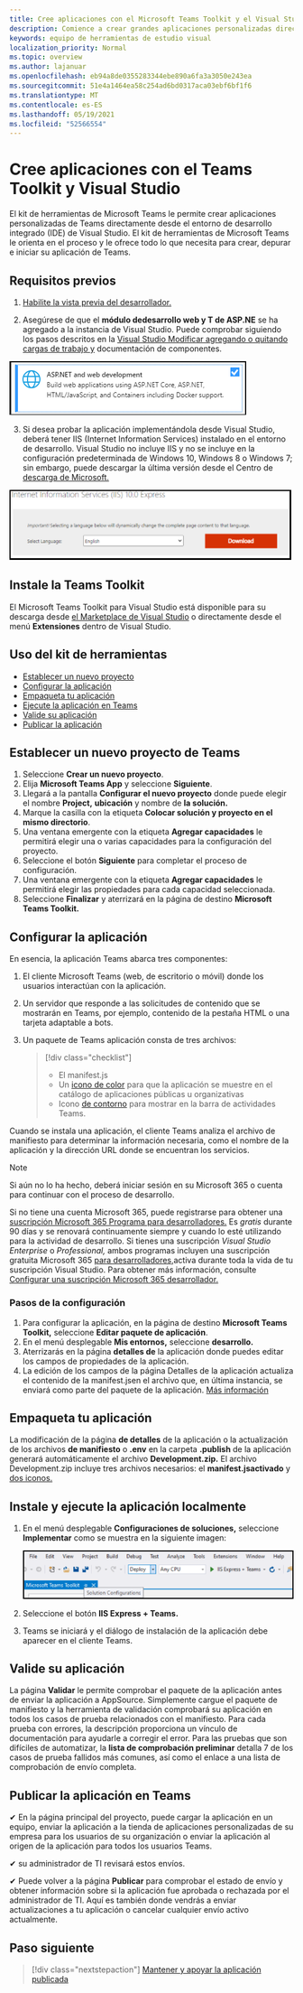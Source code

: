 ```yaml
---
title: Cree aplicaciones con el Microsoft Teams Toolkit y el Visual Studio
description: Comience a crear grandes aplicaciones personalizadas directamente dentro de Visual Studio con el Microsoft Teams Toolkit
keywords: equipo de herramientas de estudio visual
localization_priority: Normal
ms.topic: overview
ms.author: lajanuar
ms.openlocfilehash: eb94a8de0355283344ebe890a6fa3a3050e243ea
ms.sourcegitcommit: 51e4a1464ea58c254ad6bd0317aca03ebf6bf1f6
ms.translationtype: MT
ms.contentlocale: es-ES
ms.lasthandoff: 05/19/2021
ms.locfileid: "52566554"
---
```

# <a name="build-apps-with-the-teams-toolkit-and-visual-studio"></a>Cree aplicaciones con el Teams Toolkit y Visual Studio

El kit de herramientas de Microsoft Teams le permite crear aplicaciones personalizadas de Teams directamente desde el entorno de desarrollo integrado (IDE) de Visual Studio. El kit de herramientas de Microsoft Teams le orienta en el proceso y le ofrece todo lo que necesita para crear, depurar e iniciar su aplicación de Teams.

## <a name="prerequisites"></a>Requisitos previos

1. [Habilite la vista previa del desarrollador.](../resources/dev-preview/developer-preview-intro.md#enable-developer-preview)

1. Asegúrese de que el **<span>módulo de</span>desarrollo web y T de ASP.NE** se ha agregado a la instancia de Visual Studio. Puede comprobar siguiendo los pasos descritos en la [Visual Studio Modificar agregando o quitando cargas de trabajo y](/visualstudio/install/modify-visual-studio?view=vs-2019&preserve-view=true) documentación de componentes.

![módulo de asp.net de estudio visual](../assets/images/visual-studio-web-dev-module.png)

3. Si desea probar la aplicación implementándola desde Visual Studio, deberá tener IIS (Internet Information Services) instalado en el entorno de desarrollo. Visual Studio no incluye IIS y no se incluye en la configuración predeterminada de Windows 10, Windows 8 o Windows 7; sin embargo, puede descargar la última versión desde el Centro de [descarga de Microsoft.](https://www.microsoft.com/download/details.aspx?id=48264)

![Vista de página de descarga de IIS](../assets/images/iis.png)

## <a name="install-the-teams-toolkit"></a>Instale la Teams Toolkit

El Microsoft Teams Toolkit para Visual Studio está disponible para su descarga desde [el Marketplace de Visual Studio](https://marketplace.visualstudio.com/items?itemName=TeamsDevApp.vsteamstemplate) o directamente desde el menú **Extensiones** dentro de Visual Studio.

## <a name="using-the-toolkit"></a>Uso del kit de herramientas

- [Establecer un nuevo proyecto](#set-up-a-new-teams-project)
- [Configurar la aplicación](#configure-your-app)
- [Empaqueta tu aplicación](#package-your-app)
- [Ejecute la aplicación en Teams](#install-and-run-your-app-locally)
- [Valide su aplicación](#validate-your-app)
- [Publicar la aplicación](#publish-your-app-to-teams)

## <a name="set-up-a-new-teams-project"></a>Establecer un nuevo proyecto de Teams

1. Seleccione **Crear un nuevo proyecto**.
1. Elija **Microsoft Teams App** y seleccione **Siguiente**.
1. Llegará a la pantalla **Configurar el nuevo proyecto** donde puede elegir el nombre **Project,** **ubicación** y nombre de **la solución.**
1. Marque la casilla con la etiqueta **Colocar solución y proyecto en el mismo directorio**.
1. Una ventana emergente con la etiqueta **Agregar capacidades** le permitirá elegir una o varias capacidades para la configuración del proyecto.
1. Seleccione el botón **Siguiente** para completar el proceso de configuración.
1. Una ventana emergente con la etiqueta **Agregar capacidades** le permitirá elegir las propiedades para cada capacidad seleccionada.
1. Seleccione **Finalizar** y aterrizará en la página de destino **Microsoft Teams Toolkit.**

## <a name="configure-your-app"></a>Configurar la aplicación

En esencia, la aplicación Teams abarca tres componentes:

  1. El cliente Microsoft Teams (web, de escritorio o móvil) donde los usuarios interactúan con la aplicación.
  1. Un servidor que responde a las solicitudes de contenido que se mostrarán en Teams, por ejemplo, contenido de la pestaña HTML o una tarjeta adaptable a bots.
  1. Un paquete de Teams aplicación consta de tres archivos:

      > [!div class="checklist"]
      >
      > - El manifest.js
      > - Un [icono de color](../resources/schema/manifest-schema.md#icons) para que la aplicación se muestre en el catálogo de aplicaciones públicas u organizativas
      > - Icono [de contorno](../resources/schema/manifest-schema.md#icons) para mostrar en la barra de actividades Teams.

Cuando se instala una aplicación, el cliente Teams analiza el archivo de manifiesto para determinar la información necesaria, como el nombre de la aplicación y la dirección URL donde se encuentran los servicios.

> [!NOTE]
>Si aún no lo ha hecho, deberá iniciar sesión en su Microsoft 365 o cuenta para continuar con el proceso de desarrollo.
>
> Si no tiene una cuenta Microsoft 365, puede registrarse para obtener una [suscripción Microsoft 365 Programa para desarrolladores.](https://developer.microsoft.com/microsoft-365/dev-program) Es *gratis* durante 90 días y se renovará continuamente siempre y cuando lo esté utilizando para la actividad de desarrollo. Si tienes una suscripción *Visual Studio Enterprise* o *Professional,* ambos programas incluyen una suscripción gratuita Microsoft 365 [para desarrolladores,](https://aka.ms/MyVisualStudioBenefits)activa durante toda la vida de tu suscripción Visual Studio. Para obtener más información, consulte [Configurar una suscripción Microsoft 365 desarrollador.](/office/developer-program/office-365-developer-program-get-started)
>

### <a name="configuration-steps"></a>Pasos de la configuración 

1. Para configurar la aplicación, en la página de destino **Microsoft Teams Toolkit,** seleccione **Editar paquete de aplicación**.
1. En el menú desplegable **Mis entornos,** seleccione **desarrollo.**
1. Aterrizarás en la página **detalles de** la aplicación donde puedes editar los campos de propiedades de la aplicación.
1. La edición de los campos de la página Detalles de la aplicación actualiza el contenido de la manifest.jsen el archivo que, en última instancia, se enviará como parte del paquete de la aplicación. [Más información](https://aka.ms/teams-toolkit-manifest)

## <a name="package-your-app"></a>Empaqueta tu aplicación

La modificación de la página **de detalles** de la aplicación o la actualización de los archivos **de manifiesto** o **.env** en la carpeta **.publish** de la aplicación generará automáticamente el archivo **Development.zip.** El archivo Development.zip incluye tres archivos necesarios: el **manifest.jsactivado** y [dos iconos.](../concepts/build-and-test/apps-package.md#app-icons)

## <a name="install-and-run-your-app-locally"></a>Instale y ejecute la aplicación localmente

1. En el menú desplegable **Configuraciones de soluciones,** seleccione **Implementar** como se muestra en la siguiente imagen:

    ![Menú de configuraciones de soluciones](../assets/images/solution-configurations.png)

2. Seleccione el botón **IIS Express + Teams.**

1. Teams se iniciará y el diálogo de instalación de la aplicación debe aparecer en el cliente Teams.

## <a name="validate-your-app"></a>Valide su aplicación

La página **Validar** le permite comprobar el paquete de la aplicación antes de enviar la aplicación a AppSource. Simplemente cargue el paquete de manifiesto y la herramienta de validación comprobará su aplicación en todos los casos de prueba relacionados con el manifiesto. Para cada prueba con errores, la descripción proporciona un vínculo de documentación para ayudarle a corregir el error. Para las pruebas que son difíciles de automatizar, la **lista de comprobación preliminar** detalla 7 de los casos de prueba fallidos más comunes, así como el enlace a una lista de comprobación de envío completa.

## <a name="publish-your-app-to-teams"></a>Publicar la aplicación en Teams

✔ En la página principal del proyecto, puede cargar la aplicación en un equipo, enviar la aplicación a la tienda de aplicaciones personalizadas de su empresa para los usuarios de su organización o enviar la aplicación al origen de la aplicación para todos los usuarios Teams.

✔ su administrador de TI revisará estos envíos.

✔ Puede volver a la página **Publicar** para comprobar el estado de envío y obtener información sobre si la aplicación fue aprobada o rechazada por el administrador de TI. Aquí es también donde vendrás a enviar actualizaciones a tu aplicación o cancelar cualquier envío activo actualmente.

## <a name="next-step"></a>Paso siguiente

> [!div class="nextstepaction"]
> [Mantener y apoyar la aplicación publicada](../concepts/deploy-and-publish/appsource/post-publish/overview.md)
>
